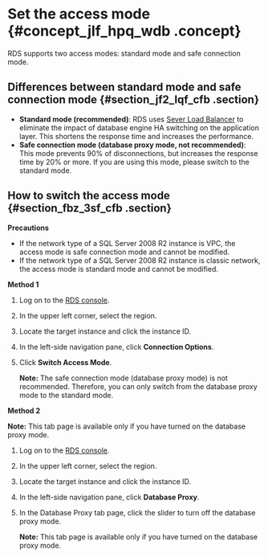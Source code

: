 # Set the access mode {#concept_jlf_hpq_wdb .concept}

RDS supports two access modes: standard mode and safe connection mode.

## Differences between standard mode and safe connection mode {#section_jf2_lqf_cfb .section}

-   **Standard mode \(recommended\)**: RDS uses [Sever Load Balancer](https://www.alibabacloud.com/help/doc-detail/27539.htm) to eliminate the impact of database engine HA switching on the application layer. This shortens the response time and increases the performance.
-   **Safe connection mode \(database proxy mode, not recommended\)**: This mode prevents 90% of disconnections, but increases the response time by 20% or more. If you are using this mode, please switch to the standard mode.

## How to switch the access mode {#section_fbz_3sf_cfb .section}

**Precautions**

-   If the network type of a SQL Server 2008 R2 instance is VPC, the access mode is safe connection mode and cannot be modified.
-   If the network type of a SQL Server 2008 R2 instance is classic network, the access mode is standard mode and cannot be modified.

**Method 1**

1.  Log on to the [RDS console](https://rds.console.aliyun.com/).
2.  In the upper left corner, select the region.
3.  Locate the target instance and click the instance ID.
4.  In the left-side navigation pane, click **Connection Options**.
5.  Click **Switch Access Mode**.

    **Note:** The safe connection mode \(database proxy mode\) is not recommended. Therefore, you can only switch from the database proxy mode to the standard mode.


**Method 2**

**Note:** This tab page is available only if you have turned on the database proxy mode.

1.  Log on to the [RDS console](https://rds.console.aliyun.com/).
2.  In the upper left corner, select the region.
3.  Locate the target instance and click the instance ID.
4.  In the left-side navigation pane, click **Database Proxy**.
5.  In the Database Proxy tab page, click the slider to turn off the database proxy mode.

    **Note:** This tab page is available only if you have turned on the database proxy mode.


